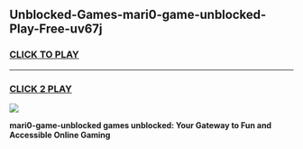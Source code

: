 
## Unblocked-Games-mari0-game-unblocked-Play-Free-uv67j
<h3>
<a href="https://premium76.site?title=mari0-game-unblocked&ref=24M">CLICK TO PLAY</a></h3>
<hr>

<h3>
<a href="https://premium76.site?title=mari0-game-unblocked&ref=24M">CLICK 2 PLAY</a>
  
</h3>

<a href="https://premium76.site?title=mari0-game-unblocked&ref=24M"><img src="https://clearcache.store/games.png"></a>


**mari0-game-unblocked games unblocked: Your Gateway to Fun and Accessible Online Gaming**
